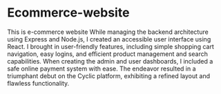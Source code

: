 # Ecommerce-website
 This is e-commerce website While managing the backend architecture using Express and Node.js, I created an accessible user interface using React. I brought in user-friendly features, including simple shopping cart navigation, easy logins, and efficient product management and search capabilities. When creating the admin and user dashboards, I included a safe online payment system with ease. The endeavor resulted in a triumphant debut on the Cyclic platform, exhibiting a refined layout and flawless functionality.
